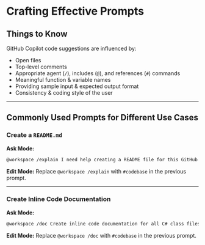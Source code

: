 # Crafting Effective Prompts

## Things to Know

GitHub Copilot code suggestions are influenced by:
- Open files
- Top-level comments
- Appropriate agent (`/`), includes (`@`), and references (`#`) commands
- Meaningful function & variable names
- Providing sample input & expected output format
- Consistency & coding style of the user

---

## Commonly Used Prompts for Different Use Cases

### Create a `README.md`

**Ask Mode:**
```txt
@workspace /explain I need help creating a README file for this GitHub repository. The file should be formatted as markdown and include: Project Title, Description, Table of Contents, Installation, Usage, Features, Configuration, and License.
```

**Edit Mode:**
Replace `@workspace /explain` with `#codebase` in the previous prompt.

---

### Create Inline Code Documentation

**Ask Mode:**
```txt
@workspace /doc Create inline code documentation for all C# class files in the specified context. Document the class, its properties, required/optional attributes, and methods.
```

**Edit Mode:**
Replace `@workspace /doc` with `#codebase` in the previous prompt.


